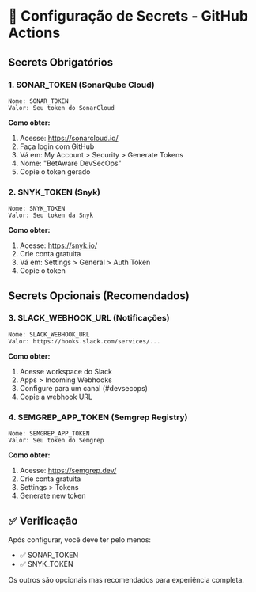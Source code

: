 # 🔐 Configuração de Secrets - GitHub Actions

## Secrets Obrigatórios

### 1. SONAR_TOKEN (SonarQube Cloud)
```
Nome: SONAR_TOKEN
Valor: Seu token do SonarCloud
```

**Como obter:**
1. Acesse: https://sonarcloud.io/
2. Faça login com GitHub
3. Vá em: My Account > Security > Generate Tokens
4. Nome: "BetAware DevSecOps"
5. Copie o token gerado

### 2. SNYK_TOKEN (Snyk)
```
Nome: SNYK_TOKEN
Valor: Seu token da Snyk
```

**Como obter:**
1. Acesse: https://snyk.io/
2. Crie conta gratuita
3. Vá em: Settings > General > Auth Token
4. Copie o token

## Secrets Opcionais (Recomendados)

### 3. SLACK_WEBHOOK_URL (Notificações)
```
Nome: SLACK_WEBHOOK_URL
Valor: https://hooks.slack.com/services/...
```

**Como obter:**
1. Acesse workspace do Slack
2. Apps > Incoming Webhooks
3. Configure para um canal (#devsecops)
4. Copie a webhook URL

### 4. SEMGREP_APP_TOKEN (Semgrep Registry)
```
Nome: SEMGREP_APP_TOKEN
Valor: Seu token do Semgrep
```

**Como obter:**
1. Acesse: https://semgrep.dev/
2. Crie conta gratuita
3. Settings > Tokens
4. Generate new token

## ✅ Verificação
Após configurar, você deve ter pelo menos:
- ✅ SONAR_TOKEN
- ✅ SNYK_TOKEN

Os outros são opcionais mas recomendados para experiência completa.